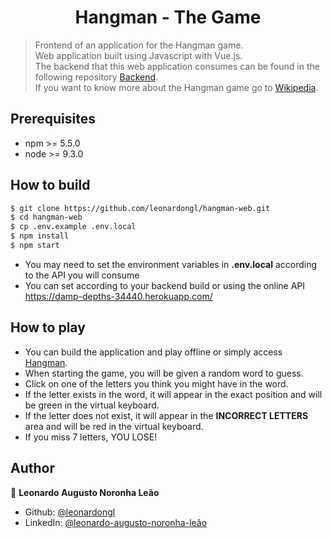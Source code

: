 <h1 align="center">Hangman - The Game</h1>

> Frontend of an application for the Hangman game.<br>
> Web application built using Javascript with Vue.js.<br>
> The backend that this web application consumes can be found in the following repository [Backend](https://github.com/leonardongl/hangman-api).<br>
> If you want to know more about the Hangman game go to [Wikipedia](https://en.wikipedia.org/wiki/Hangman_(game)).

## Prerequisites
- npm >= 5.5.0
- node >= 9.3.0

## How to build
```sh
$ git clone https://github.com/leonardongl/hangman-web.git
$ cd hangman-web
$ cp .env.example .env.local
$ npm install
$ npm start
```
- You may need to set the environment variables in <b>.env.local</b> according to the API you will consume
- You can set according to your backend build or using the online API https://damp-depths-34440.herokuapp.com/

## How to play
- You can build the application and play offline or simply access [Hangman](http://hangman.noronhaleao.com.br/).
- When starting the game, you will be given a random word to guess.
- Click on one of the letters you think you might have in the word.
- If the letter exists in the word, it will appear in the exact position and will be green in the virtual keyboard.
- If the letter does not exist, it will appear in the <b>INCORRECT LETTERS</b> area and will be red in the virtual keyboard.
- If you miss 7 letters, YOU LOSE!

## Author
👤 **Leonardo Augusto Noronha Leão**

* Github: [@leonardongl](https://github.com/leonardongl)
* LinkedIn: [@leonardo-augusto-noronha-leão](https://linkedin.com/in/leonardo-augusto-noronha-leão-338bb118b)